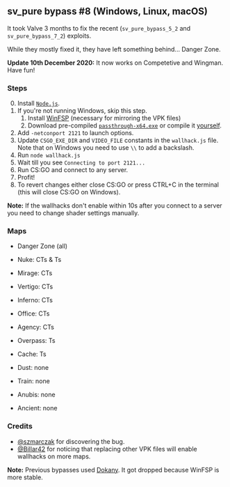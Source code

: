 ## sv\_pure bypass \#8 (Windows, Linux, macOS)

It took Valve 3 months to fix the recent (`sv_pure_bypass_5_2` and `sv_pure_bypass_7_2`) exploits.

While they mostly fixed it, they have left something behind... Danger Zone.

**Update 10th December 2020:** It now works on Competetive and Wingman. Have fun!

### Steps

0. Install [`Node.js`](https://nodejs.org/en/download/current/).
1. If you're not running Windows, skip this step.
    1. Install [WinFSP](https://github.com/billziss-gh/winfsp/releases/tag/v1.9B1) (necessary for mirroring the VPK files)
    2. Download pre-compiled [`passthrough-x64.exe`](passthrough-x64.exe) or compile it [yourself](https://github.com/billziss-gh/winfsp/tree/v1.9B1/tst/passthrough-cpp).
2. Add `-netconport 2121` to launch options.
3. Update `CSGO_EXE_DIR` and `VIDEO_FILE` constants in the `wallhack.js` file.
   Note that on Windows you need to use `\\` to add a backslash.
4. Run `node wallhack.js`
5. Wait till you see `Connecting to port 2121...`
6. Run CS:GO and connect to any server.
7. Profit!
8. To revert changes either close CS:GO or press CTRL+C in the terminal (this will close CS:GO on Windows).

**Note:** If the wallhacks don't enable within 10s after you connect to a server you need to change shader settings manually.

### Maps

* Danger Zone (all)

* Nuke: CTs & Ts

* Mirage: CTs
* Vertigo: CTs
* Inferno: CTs
* Office: CTs
* Agency: CTs

* Overpass: Ts
* Cache: Ts

* Dust: none
* Train: none
* Anubis: none
* Ancient: none

### Credits

* [@szmarczak](https://github.com/szmarczak) for discovering the bug.
* [@Billar42](https://github.com/Billar42) for noticing that replacing other VPK files will enable wallhacks on more maps.

**Note:** Previous bypasses used [Dokany](https://github.com/dokan-dev/dokany). It got dropped because WinFSP is more stable.
